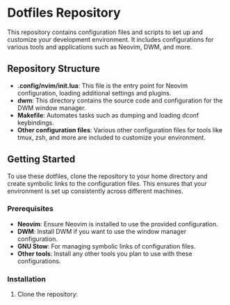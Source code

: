 # Dotfiles Repository

This repository contains configuration files and scripts to set up and customize your development environment. It includes configurations for various tools and applications such as Neovim, DWM, and more.

## Repository Structure

- **.config/nvim/init.lua**: This file is the entry point for Neovim configuration, loading additional settings and plugins.
- **dwm**: This directory contains the source code and configuration for the DWM window manager.
- **Makefile**: Automates tasks such as dumping and loading dconf keybindings.
- **Other configuration files**: Various other configuration files for tools like tmux, zsh, and more are included to customize your environment.

## Getting Started

To use these dotfiles, clone the repository to your home directory and create symbolic links to the configuration files. This ensures that your environment is set up consistently across different machines.

### Prerequisites

- **Neovim**: Ensure Neovim is installed to use the provided configuration.
- **DWM**: Install DWM if you want to use the window manager configuration.
- **GNU Stow**: For managing symbolic links of configuration files.
- **Other tools**: Install any other tools you plan to use with these configurations.

### Installation

1. Clone the repository:
